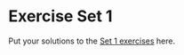 # Exercise Set 1

Put your solutions to the
[Set 1 exercises](https://comp1721.info/exercises/set1.html) here.
